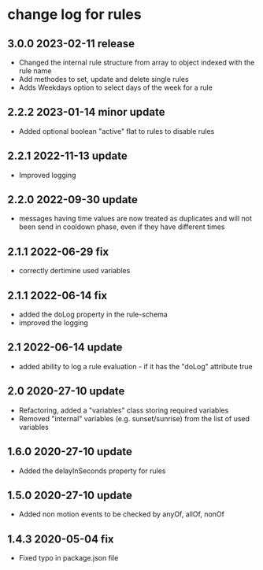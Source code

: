 # change log for rules

## 3.0.0 2023-02-11 release

- Changed the internal rule structure from array to object indexed with the rule name
- Add methodes to set, update and delete single rules
- Adds Weekdays option to select days of the week for a rule

## 2.2.2 2023-01-14 minor update

- Added optional boolean "active" flat to rules to disable rules

## 2.2.1 2022-11-13 update

- Improved logging

## 2.2.0 2022-09-30 update

- messages having time values are now treated as duplicates and will not been send in cooldown phase, even if they have different times

## 2.1.1 2022-06-29 fix

- correctly dertimine used variables

## 2.1.1 2022-06-14 fix

- added the doLog property in the rule-schema
- improved the logging

## 2.1 2022-06-14 update

- added ability to log a rule evaluation - if it has the "doLog" attribute true

## 2.0 2020-27-10 update

- Refactoring, added a "variables" class storing required variables
- Removed "internal" variables (e.g. sunset/sunrise) from the list of used variables

## 1.6.0 2020-27-10 update

- Added the delayInSeconds property for rules

## 1.5.0 2020-27-10 update

- Added non motion events to be checked by anyOf, allOf, nonOf

## 1.4.3 2020-05-04 fix

- Fixed typo in package.json file

